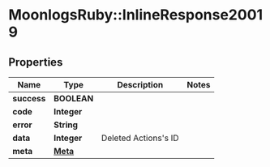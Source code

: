 # MoonlogsRuby::InlineResponse20019

## Properties
Name | Type | Description | Notes
------------ | ------------- | ------------- | -------------
**success** | **BOOLEAN** |  | 
**code** | **Integer** |  | 
**error** | **String** |  | 
**data** | **Integer** | Deleted Actions&#x27;s ID | 
**meta** | [**Meta**](Meta.md) |  | 

